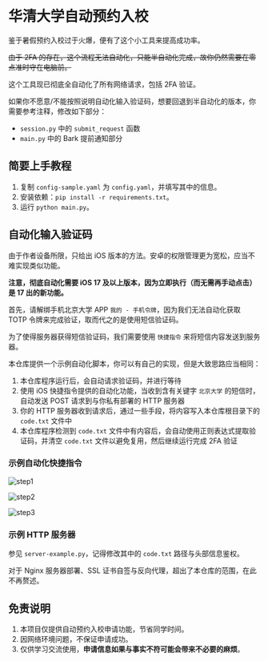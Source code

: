 # 华清大学自动预约入校

鉴于暑假预约入校过于火爆，便有了这个小工具来提高成功率。

~~由于 2FA 的存在，这个流程无法自动化，只能半自动化完成，故你仍然需要在零点准时守在电脑前。~~

这个工具现已彻底全自动化了所有网络请求，包括 2FA 验证。

如果你不愿意/不能按照说明自动化输入验证码，想要回退到半自动化的版本，你需要参考注释，修改如下部分：

-   `session.py` 中的 `submit_request` 函数
-   `main.py` 中的 Bark 提前通知部分

## 简要上手教程

1. 复制 `config-sample.yaml` 为 `config.yaml`，并填写其中的信息。
2. 安装依赖：`pip install -r requirements.txt`。
3. 运行 `python main.py`。

## 自动化输入验证码

由于作者设备所限，只给出 iOS 版本的方法。安卓的权限管理更为宽松，应当不难实现类似功能。

**注意，彻底自动化需要 iOS 17 及以上版本，因为立即执行（而无需再手动点击）是 17 出的新功能。**

首先，请解绑手机北京大学 APP `我的 - 手机令牌`，因为我们无法自动化获取 TOTP 令牌来完成验证，取而代之的是使用短信验证码。

为了使得服务器获得短信验证码，我们需要使用 `快捷指令` 来将短信内容发送到服务器。

本仓库提供一个示例自动化脚本，你可以有自己的实现，但是大致思路应当相同：

1. 本仓库程序运行后，会自动请求验证码，并进行等待
2. 使用 iOS 快捷指令提供的自动化功能，当收到含有关键字 `北京大学` 的短信时，自动发送 POST 请求到与你私有部署的 HTTP 服务器
3. 你的 HTTP 服务器收到请求后，通过一些手段，将内容写入本仓库根目录下的 `code.txt` 文件中
4. 本仓库程序检测到 `code.txt` 文件中有内容后，会自动使用正则表达式提取验证码，并清空 `code.txt` 文件以避免复用，然后继续运行完成 2FA 验证

### 示例自动化快捷指令

![step1](./README.assets/step_1.PNG)

![step2](./README.assets/step_2.PNG)

![step3](./README.assets/step_3.PNG)

### 示例 HTTP 服务器

参见 `server-example.py`，记得修改其中的 `code.txt` 路径与头部信息鉴权。

对于 Nginx 服务器部署、SSL 证书自签与反向代理，超出了本仓库的范围，在此不再赘述。

## 免责说明

1. 本项目仅提供自动预约入校申请功能，节省同学时间。
2. 因网络环境问题，不保证申请成功。
3. 仅供学习交流使用，**申请信息如果与事实不符可能会带来不必要的麻烦**。
